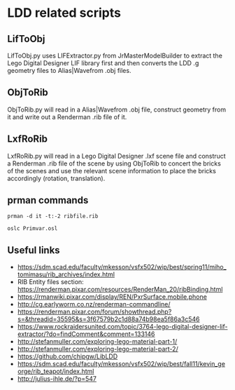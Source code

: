 # LDD related scripts
## LifToObj 
LifToObj.py uses LIFExtractor.py from JrMasterModelBuilder to extract the Lego Digital Designer LIF library first and then converts the LDD .g geometry files to Alias|Wavefrom .obj files.

## ObjToRib
ObjToRib.py will read in a Alias|Wavefrom .obj file, construct geometry from it and write out a Renderman .rib file of it.

## LxfRoRib
LxfRoRib.py will read in a Lego Digital Designer .lxf scene file and construct a Renderman .rib file of the scene by using ObjToRib to concert the bricks of the scenes and use the relevant scene information to place the bricks accordingly (rotation, translation).

## prman commands
```terminal
prman -d it -t:-2 ribfile.rib

oslc Primvar.osl
```

## Useful links

* https://sdm.scad.edu/faculty/mkesson/vsfx502/wip/best/spring11/miho_tomimasu/rib_archives/index.html
* RIB Entity files section: https://renderman.pixar.com/resources/RenderMan_20/ribBinding.html
* https://rmanwiki.pixar.com/display/REN/PxrSurface.mobile.phone
* http://cg.earlyworm.co.nz/renderman-commandline/
* https://renderman.pixar.com/forum/showthread.php?s=&threadid=35595&s=3f67579b2c1d88a74b98ea5f86a3c546
* https://www.rockraidersunited.com/topic/3764-lego-digital-designer-lif-extractor/?do=findComment&comment=133146
* http://stefanmuller.com/exploring-lego-material-part-1/
* http://stefanmuller.com/exploring-lego-material-part-2/
* https://github.com/chipgw/LibLDD
* https://sdm.scad.edu/faculty/mkesson/vsfx502/wip/best/fall11/kevin_george/rib_teapot/index.html
* http://julius-ihle.de/?p=547
